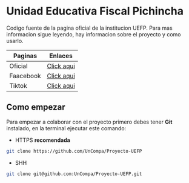 # Unidad Educativa Fiscal Pichincha

Codigo fuente de la pagina oficial de la institucion UEFP. Para mas informacion sigue leyendo, hay informacion sobre el proyecto y como usarlo.

| Paginas | Enlaces |
|--------|--------|
|Oficial | [Click aqui](https://unidad-educativa-fiscal-pichincha.vercel.app)|
|Faacebook|[Click aqui](https://www.facebook.com/unidadeducativafiscal.pichincha)|
|Tiktok|[Click aqui](https://www.tiktok.com/@uef.pichincha)|

## Como empezar

Para empezar a colaborar con el proyecto primero debes tener **Git** instalado, en la terminal ejecutar este comando:

- HTTPS **recomendada**

```bash
git clone https://github.com/UnCompa/Proyecto-UEFP
```

- SHH

```bash
git clone git@github.com:UnCompa/Proyecto-UEFP.git
```

